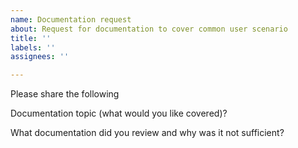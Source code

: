 ```yaml
---
name: Documentation request
about: Request for documentation to cover common user scenario
title: ''
labels: ''
assignees: ''

---
```


Please share the following

Documentation topic (what would you like covered)?

What documentation did you review and why was it not sufficient?
